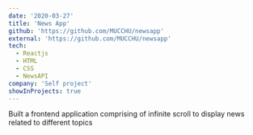```yaml
---
date: '2020-03-27'
title: 'News App'
github: 'https://github.com/MUCCHU/newsapp'
external: 'https://github.com/MUCCHU/newsapp'
tech:
  - Reactjs
  - HTML
  - CSS
  - NewsAPI
company: 'Self project'
showInProjects: true
---
```


Built a frontend application comprising of infinite scroll to display news related to different topics

